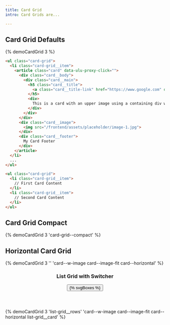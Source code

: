 ```yaml
---
title: Card Grid
intro: Card Grids are...

---
```


<h2 class="h2">Card Grid Defaults</h2>

{% demoCardGrid 3  %}

```html
<ul class="card-grid">
  <li class="card-grid__item">
    <article class="card" data-ulu-proxy-click="">
      <div class="card__body">
        <div class="card__main">
          <h5 class="card__title">
            <a class="card__title-link" href="https://www.google.com" data-ulu-proxy-click-source="">Card 1</a>
          </h5>
          <div>
            This is a card with an upper image using a containing div with the "card__image" class.
          </div>
        </div>
      </div>
      <div class="card__image">
        <img src="/frontend/assets/placeholder/image-1.jpg">
      </div>
      <div class="card__footer">
        My Card Footer
      </div>
    </article>
  </li>
  ... 
</ul>
```
```html
<ul class="card-grid">
  <li class="card-grid__item">
    // First Card Content
  </li>
  <li class="card-grid__item">
    // Second Card Content
  </li>
</ul>
```
<h2 class="h2">Card Grid Compact</h2>

{% demoCardGrid 3 'card-grid--compact' %}

<h2 class="h2">Horizontal Card Grid</h2>

{% demoCardGrid 3 '' 'card--w-image card--image-fit card--horizontal' %}

<section class="list-grid" data-list-grid="grid">
  <header class="list-grid__header">
    <h3 class="h3">List Grid with Switcher</h3>
    <div class="list-grid__toolbar site-toolbar">
      <button 
        class="icon-switch" 
        type="button" 
        data-list-grid-toggle
        aria-label="Toggle List/Grid Mode"
      >
        <span class="icon-switch__icon fa-solid fa-list" data-list-grid-toggle-list></span>
        <span class="icon-switch__icon is-active" data-list-grid-toggle-grid>
          <!-- need svg icon -->
          {% svgBoxes %}
        </span>
      </button>
    </div>
  </header>
  {% demoCardGrid 3 'list-grid__rows' 'card--w-image card--image-fit card--horizontal list-grid__card' %}
</section>

